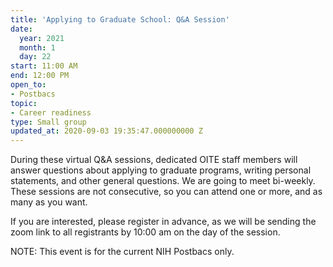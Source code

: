 ```yaml
---
title: 'Applying to Graduate School: Q&A Session'
date:
  year: 2021
  month: 1
  day: 22
start: 11:00 AM
end: 12:00 PM
open_to:
- Postbacs
topic:
- Career readiness
type: Small group
updated_at: 2020-09-03 19:35:47.000000000 Z
---
```

During these virtual Q&amp;A sessions, dedicated OITE staff members will
answer questions about applying to graduate programs, writing personal
statements, and other general questions. We are going to meet
bi-weekly.  These sessions are not consecutive, so you can attend one or
more, and as many as you want. 

If you are interested, please register in advance, as we will be sending
the zoom link to all registrants by 10:00 am on the day of the session. 

NOTE: This event is for the current NIH Postbacs only. 
